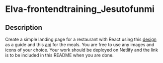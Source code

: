 # Elva-frontendtraining_Jesutofunmi

## Description
Create a simple landing page for a restaurant with React using this [design](https://dribbble.com/shots/15856926-Foody-Restaurant-Website-Design-UI) as a guide and this [api](http://www.themealdb.com/api/json/v1/1/filter.php?i=chicken_breast) for the meals. You are free to use any images and icons of your choice.
Your work should be deployed on Netlify and the link is to be included in this README when you are done.
